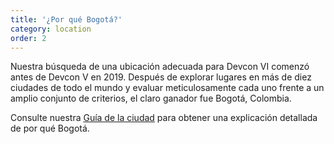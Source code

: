 ```yaml
---
title: '¿Por qué Bogotá?'
category: location
order: 2
---
```


Nuestra búsqueda de una ubicación adecuada para Devcon VI comenzó antes de Devcon V en 2019. Después de explorar lugares en más de diez ciudades de todo el mundo y evaluar meticulosamente cada uno frente a un amplio conjunto de criterios, el claro ganador fue Bogotá, Colombia.

Consulte nuestra [Guía de la ciudad](/bogota) para obtener una explicación detallada de por qué Bogotá.